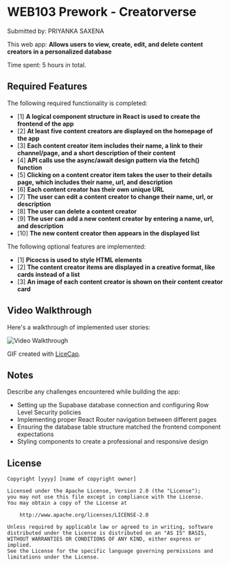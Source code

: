 # WEB103 Prework - Creatorverse

Submitted by: PRIYANKA SAXENA

This web app: **Allows users to view, create, edit, and delete content creators in a personalized database**

Time spent: 5 hours in total.

## Required Features

The following required functionality is completed:

- [1] **A logical component structure in React is used to create the frontend of the app**
- [2] **At least five content creators are displayed on the homepage of the app**
- [3] **Each content creator item includes their name, a link to their channel/page, and a short description of their content**
- [4] **API calls use the async/await design pattern via the fetch() function**
- [5] **Clicking on a content creator item takes the user to their details page, which includes their name, url, and description**
- [6] **Each content creator has their own unique URL**
- [7] **The user can edit a content creator to change their name, url, or description**
- [8] **The user can delete a content creator**
- [9] **The user can add a new content creator by entering a name, url, and description**
- [10] **The new content creator then appears in the displayed list**

The following optional features are implemented:

- [1] **Picocss is used to style HTML elements**
- [2] **The content creator items are displayed in a creative format, like cards instead of a list**
- [3] **An image of each content creator is shown on their content creator card**

## Video Walkthrough

Here's a walkthrough of implemented user stories:

<img src='https://drive.google.com/uc?export=view&id=19fOcT1ur0LX2TNZG8vzicP_vsCk_BAag' title='Video Walkthrough' width='' alt='Video Walkthrough' />

GIF created with [LiceCap](http://www.cockos.com/licecap/).
## Notes

Describe any challenges encountered while building the app:

- Setting up the Supabase database connection and configuring Row Level Security policies
- Implementing proper React Router navigation between different pages
- Ensuring the database table structure matched the frontend component expectations
- Styling components to create a professional and responsive design

## License

    Copyright [yyyy] [name of copyright owner]

    Licensed under the Apache License, Version 2.0 (the "License");
    you may not use this file except in compliance with the License.
    You may obtain a copy of the License at

        http://www.apache.org/licenses/LICENSE-2.0

    Unless required by applicable law or agreed to in writing, software
    distributed under the License is distributed on an "AS IS" BASIS,
    WITHOUT WARRANTIES OR CONDITIONS OF ANY KIND, either express or implied.
    See the License for the specific language governing permissions and
    limitations under the License.